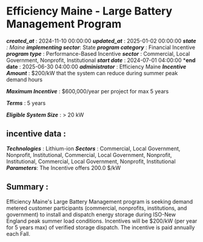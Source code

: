 # Efficiency Maine - Large Battery Management Program 
 ***created_at*** : 2024-11-10 00:00:00 
 ***updated_at*** : 2025-01-02 00:00:00 
 ***state** : Maine 
 **implementing sector***: State 
 ***program category*** : Financial Incentive 
 ***program type*** : Performance-Based Incentive 
 ***sector*** : Commercial, Local Government, Nonprofit, Institutional 
 ***start date*** : 2024-07-01 04:00:00 
 ***end date** : 2025-06-30 04:00:00 
 ***administrator*** : Efficiency Maine 
 ***Incentive Amount*** : $200/kW that the system can reduce during summer peak demand hours

 
 ***Maximum Incentive*** : $600,000/year per project for max 5 years

 
 ***Terms*** : 5 years

 
 ***Eligible System Size*** : > 20 kW

 
 ## incentive data : 
 ***Technologies*** : Lithium-ion 
 ***Sectors*** : Commercial, Local Government, Nonprofit, Institutional, Commercial, Local Government, Nonprofit, Institutional, Commercial, Local Government, Nonprofit, Institutional 
 ***Parameters***: The Incentive offers 200.0 $/kW 
 
 ## Summary : 
 Efficiency Maine's Large Battery Management program is seeking demand metered
customer participants (commercial, nonprofits, institutions, and government)
to install and dispatch energy storage during ISO-New England peak summer load
conditions. Incentives will be $200/kW (per year for 5 years max) of verified
storage dispatch. The incentive is paid annually each Fall.

 
 